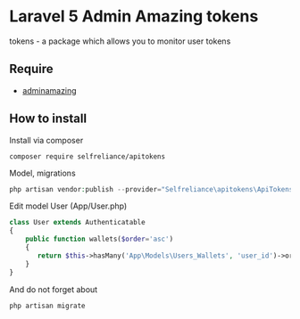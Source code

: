# Laravel 5 Admin Amazing tokens
tokens - a package which allows you to monitor user tokens

## Require

- [adminamazing](https://github.com/selfrelianceme/adminamazing)

## How to install

Install via composer
```
composer require selfreliance/apitokens
```

Model, migrations
```php
php artisan vendor:publish --provider="Selfreliance\apitokens\ApiTokensServiceProvider" --force
```

Edit model User (App/User.php)
```php
class User extends Authenticatable
{
    public function wallets($order='asc')
    {
       return $this->hasMany('App\Models\Users_Wallets', 'user_id')->orderBy('id', $order);
    }	
}
```

And do not forget about
```php
php artisan migrate
```
